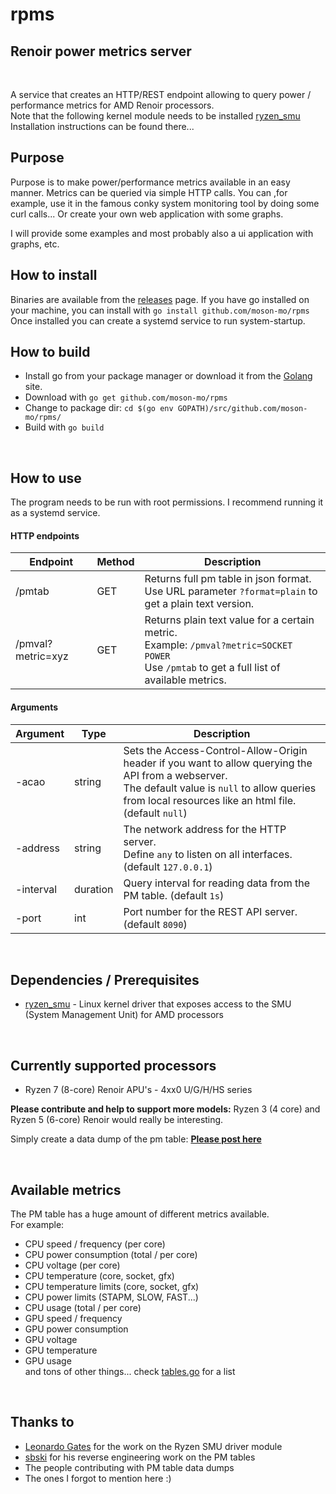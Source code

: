 # rpms
## Renoir power metrics server
</br>

A service that creates an HTTP/REST endpoint allowing to query power / performance metrics for AMD Renoir processors.
</br>
Note that the following kernel module needs to be installed [ryzen_smu](https://gitlab.com/leogx9r/ryzen_smu/)
Installation instructions can be found there...
</br>

## Purpose

Purpose is to make power/performance metrics available in an easy manner.
Metrics can be queried via simple HTTP calls.
You can ,for example, use it in the famous conky system monitoring tool by doing some curl calls...
Or create your own web application with some graphs.

I will provide some examples and most probably also a ui application with graphs, etc.

## How to install

Binaries are available from the [releases](https://github.com/moson-mo/rpms/releases) page.
If you have go installed on your machine, you can install with `go install github.com/moson-mo/rpms`
Once installed you can create a systemd service to run system-startup.
</br>

## How to build

* Install go from your package manager or download it from the [Golang](https://golang.org/dl/) site.
* Download with `go get github.com/moson-mo/rpms`
* Change to package dir: `cd $(go env GOPATH)/src/github.com/moson-mo/rpms/`
* Build with `go build`
</br>

## How to use

The program needs to be run with root permissions. I recommend running it as a systemd service.

#### HTTP endpoints

Endpoint | Method | Description
--- | --- | ---
/pmtab|GET|Returns full pm table in json format.</br>Use URL parameter `?format=plain` to get a plain text version.
/pmval?metric=xyz|GET|Returns plain text value for a certain metric.</br>Example: `/pmval?metric=SOCKET POWER`</br>Use `/pmtab` to get a full list of available metrics.

#### Arguments

Argument | Type | Description
--- | --- | ---
-acao|string|Sets the Access-Control-Allow-Origin header if you want to allow querying the API from a webserver.</br>The default value is `null` to allow queries from local resources like an html file. (default `null`)
-address|string|The network address for the HTTP server.</br>Define `any` to listen on all interfaces. (default `127.0.0.1`)
-interval|duration|Query interval for reading data from the PM table. (default `1s`)
-port|int|Port number for the REST API server. (default `8090`)
</br>

## Dependencies / Prerequisites

* [ryzen_smu](https://gitlab.com/leogx9r/ryzen_smu/) - Linux kernel driver that exposes access to the SMU (System Management Unit) for AMD processors
</br>

## Currently supported processors

* Ryzen 7 (8-core) Renoir APU's - 4xx0 U/G/H/HS series

<b>Please contribute and help to support more models:</b>
Ryzen 3 (4 core) and Ryzen 5 (6-core) Renoir would really be interesting.



Simply create a data dump of the pm table: <b>[Please post here](https://gitlab.com/leogx9r/ryzen_smu/-/issues/1)</b>

</br>

## Available metrics

The PM table has a huge amount of different metrics available.</br>
For example:

* CPU speed / frequency (per core)
* CPU power consumption (total / per core)
* CPU voltage (per core)
* CPU temperature (core, socket, gfx)
* CPU temperature limits (core, socket, gfx)
* CPU power limits (STAPM, SLOW, FAST...)
* CPU usage (total / per core)
* GPU speed / frequency
* GPU power consumption
* GPU voltage
* GPU temperature
* GPU usage</br>
and tons of other things... check [tables.go](https://github.com/moson-mo/rpms/blob/main/tables.go) for a list
</br>

## Thanks to

* [Leonardo Gates](https://gitlab.com/leogx9r/) for the work on the Ryzen SMU driver module
* [sbski](https://github.com/sbski) for his reverse engineering work on the PM tables
* The people contributing with PM table data dumps
* The ones I forgot to mention here :)
</br>